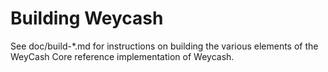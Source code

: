 Building Weycash
================

See doc/build-*.md for instructions on building the various
elements of the WeyCash Core reference implementation of Weycash.

